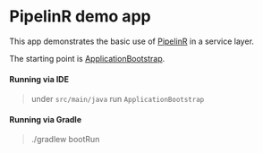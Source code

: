 # PipelinR demo app

This app demonstrates the basic use of [PipelinR](https://github.com/sizovs/PipelinR) in a service layer.

The starting point is [ApplicationBootstrap](src/main/java/lightweight4j/ApplicationBootstrap.java).

#### Running via IDE
> under `src/main/java` run `ApplicationBootstrap`
 
#### Running via Gradle
> ./gradlew bootRun


